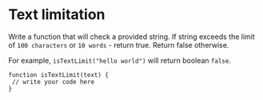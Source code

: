 # Text limitation
 Write a function that will check a provided string. If string exceeds the limit of `100 characters` or `10 words` - return true. Return false otherwise.

For example, `isTextLimit("hello world")` will return boolean `false`.

```
function isTextLimit(text) {
 // write your code here
}
```
